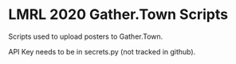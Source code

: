 # LMRL 2020 Gather.Town Scripts

Scripts used to upload posters to Gather.Town.

API Key needs to be in secrets.py (not tracked in github).

